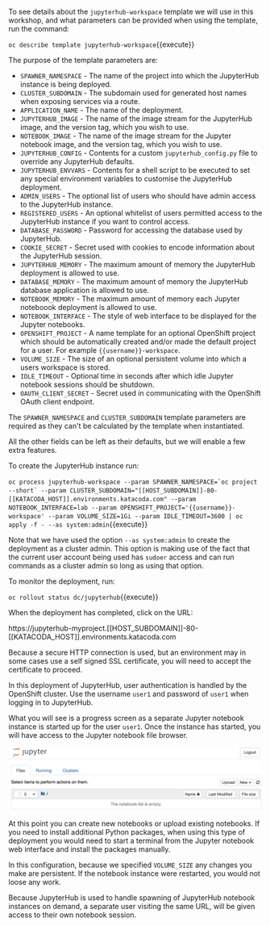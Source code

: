 To see details about the `jupyterhub-workspace` template we will use in this workshop, and what parameters can be provided when using the template, run the command:

``oc describe template jupyterhub-workspace``{{execute}}

The purpose of the template parameters are:

* ``SPAWNER_NAMESPACE`` - The name of the project into which the JupyterHub instance is being deployed.
* ``CLUSTER_SUBDOMAIN`` - The subdomain used for generated host names when exposing services via a route.
* ``APPLICATION_NAME`` - The name of the deployment.
* ``JUPYTERHUB_IMAGE`` - The name of the image stream for the JupyterHub image, and the version tag, which you wish to use.
* ``NOTEBOOK_IMAGE`` - The name of the image stream for the Jupyter notebook image, and the version tag, which you wish to use.
* ``JUPYTERHUB_CONFIG`` - Contents for a custom `jupyterhub_config.py` file to override any JupyterHub defaults.
* ``JUPYTERHUB_ENVVARS`` - Contents for a shell script to be executed to set any special environment variables to customise the JupyterHub deployment.
* ``ADMIN_USERS`` - The optional list of users who should have admin access to the JupyterHub instance.
* ``REGISTERED_USERS`` - An optional whitelist of users permitted access to the JupyterHub instance if you want to control access.
* ``DATABASE_PASSWORD`` - Password for accessing the database used by JupyterHub.
* ``COOKIE_SECRET`` - Secret used with cookies to encode information about the JupyterHub session.
* ``JUPYTERHUB_MEMORY`` - The maximum amount of memory the JupyterHub deployment is allowed to use.
* ``DATABASE_MEMORY`` - The maximum amount of memory the JupyterHub database application is allowed to use.
* ``NOTEBOOK_MEMORY`` - The maximum amount of memory each Jupyter noteboook deployment is allowed to use.
* ``NOTEBOOK_INTERFACE`` - The style of web interface to be displayed for the Jupyter notebooks.
* ``OPENSHIFT_PROJECT`` - A name template for an optional OpenShift project which should be automatically created and/or made the default project for a user. For example ``{{username}}-workspace``.
* ``VOLUME_SIZE`` - The size of an optional persistent volume into which a users workspace is stored.
* ``IDLE_TIMEOUT`` - Optional time in seconds after which idle Jupyter notebook sessions should be shutdown.
* ``OAUTH_CLIENT_SECRET`` - Secret used in communicating with the OpenShift OAuth client endpoint.

The ``SPAWNER_NAMESPACE`` and ``CLUSTER_SUBDOMAIN`` template parameters are required as they can't be calculated by the template when instantiated.

All the other fields can be left as their defaults, but we will enable a few extra features.

To create the JupyterHub instance run:

``oc process jupyterhub-workspace --param SPAWNER_NAMESPACE=`oc project --short` --param CLUSTER_SUBDOMAIN="[[HOST_SUBDOMAIN]]-80-[[KATACODA_HOST]].environments.katacoda.com" --param NOTEBOOK_INTERFACE=lab --param OPENSHIFT_PROJECT='{{username}}-workspace' --param VOLUME_SIZE=1Gi --param IDLE_TIMEOUT=3600 | oc apply -f - --as system:admin``{{execute}}

Note that we have used the option ``--as system:admin`` to create the deployment as a cluster admin. This option is making use of the fact that the current user account being used has ``sudoer`` access and can run commands as a cluster admin so long as using that option.

To monitor the deployment, run:

``oc rollout status dc/jupyterhub``{{execute}}

When the deployment has completed, click on the URL:

https://jupyterhub-myproject.[[HOST_SUBDOMAIN]]-80-[[KATACODA_HOST]].environments.katacoda.com

Because a secure HTTP connection is used, but an environment may in some cases use a self signed SSL certificate, you will need to accept the certificate to proceed.

In this deployment of JupyterHub, user authentication is handled by the OpenShift cluster. Use the username ``user1`` and password of ``user1`` when logging in to JupyterHub.

What you will see is a progress screen as a separate Jupyter notebook instance is started up for the user ``user1``. Once the instance has started, you will have access to the Jupyter notebook file browser.

![Classic Notebook](../../assets/jupyternotebooks/jupyter-workspace-42/04-classic-notebook-interface.png)

At this point you can create new notebooks or upload existing notebooks. If you need to install additional Python packages, when using this type of deployment you would need to start a terminal from the Jupyter notebook web interface and install the packages manually.

In this configuration, because we specified ``VOLUME_SIZE`` any changes you make are persistent. If the notebook instance were restarted, you would not loose any work.

Because JupyterHub is used to handle spawning of JupyterHub notebook instances on demand, a separate user visiting the same URL, will be given access to their own notebook session.
